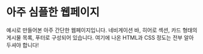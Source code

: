 # 아주 심플한 웹페이지

예시로 만들어본 아주 간단한 웹페이지입니다.
네비게이션 바, 히어로 섹션, 카드 형태의 게시물 목록, 푸터로 구성되어 있습니다.
여기에 나온 HTML과 CSS 정도는 전부 알아두셔야 합니다!
